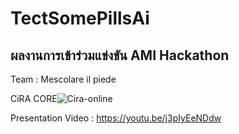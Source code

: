 # TectSomePillsAi
<h2> ผลงานการเข้าร่วมแข่งขัน AMI Hackathon </h2>
Team : Mescolare il piede 

CiRA CORE![Cira-online](https://user-images.githubusercontent.com/57782275/208415714-ac204582-34f1-40d2-a0b2-84e6dc7b485a.png)

Presentation Video : https://youtu.be/j3pIyEeNDdw
